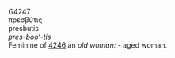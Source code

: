 <body>
  <p>G4247<br>  πρεσβύτις  <br> presbutis  <br><i>pres-boo‘-tis </i><br>Feminine of <a href="g4246.htm">4246</a>  an <i>old</i> <i>woman:</i> - aged woman.<br></p>
 </body>